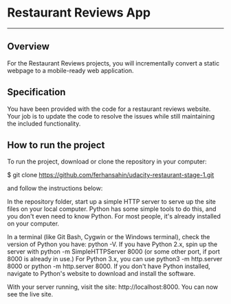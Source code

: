 # Restaurant Reviews App
---
## Overview

For the Restaurant Reviews projects, you will incrementally convert a static webpage to a mobile-ready web application. 

## Specification

You have been provided with the code for a restaurant reviews website. Your job is to update the code to resolve the issues while still maintaining the included functionality.

## How to run the project

To run the project, download or clone the repository in your computer:

$ git clone https://github.com/ferhansahin/udacity-restaurant-stage-1.git

and follow the instructions below:

In the repository folder, start up a simple HTTP server to serve up the site files on your local computer. Python has some simple tools to do this, and you don't even need to know Python. For most people, it's already installed on your computer.

In a terminal (like Git Bash, Cygwin or the Windows terminal), check the version of Python you have: python -V. If you have Python 2.x, spin up the server with python -m SimpleHTTPServer 8000 (or some other port, if port 8000 is already in use.) For Python 3.x, you can use python3 -m http.server 8000 or python -m http.server 8000. If you don't have Python installed, navigate to Python's website to download and install the software.

With your server running, visit the site: http://localhost:8000. You can now see the live site.

